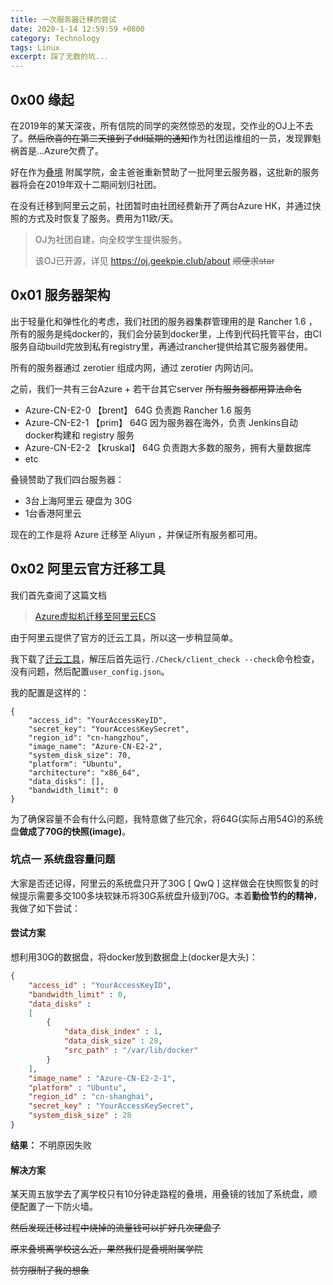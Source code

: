 ```yaml
---
title: 一次服务器迁移的尝试
date: 2020-1-14 12:59:59 +0800
category: Technology
tags: Linux
excerpt: 踩了无数的坑...
---
```




## 0x00 缘起

在2019年的某天深夜，所有信院的同学的突然惊恐的发现，交作业的OJ上不去了。<del>然后欣喜的在第二天接到了ddl延期的通知</del>作为社团运维组的一员，发现罪魁祸首是...Azure欠费了。



好在作为[叠境]([https://www.dgene.com](https://www.dgene.com/)) 附属学院，金主爸爸重新赞助了一批阿里云服务器，这批新的服务器将会在2019年双十二期间划归社团。



在没有迁移到阿里云之前，社团暂时由社团经费新开了两台Azure HK，并通过快照的方式及时恢复了服务。费用为11欧/天。



> OJ为社团自建，向全校学生提供服务。 
>
> 该OJ已开源，详见 https://oj.geekpie.club/about  <del>顺便求star</del>



## 0x01 服务器架构

出于轻量化和弹性化的考虑，我们社团的服务器集群管理用的是 Rancher 1.6 ，所有的服务是纯docker的，我们会分装到docker里，上传到代码托管平台，由CI服务自动build完放到私有registry里，再通过rancher提供给其它服务器使用。



所有的服务器通过 zerotier 组成内网，通过 zerotier 内网访问。




之前，我们一共有三台Azure + 若干台其它server <del>所有服务器都用算法命名</del>

- Azure-CN-E2-0 【brent﻿】           64G        负责跑 Rancher 1.6  服务
- Azure-CN-E2-1 【prim﻿】             64G       因为服务器在海外，负责 Jenkins自动docker构建和 registry 服务
- Azure-CN-E2-2 【kruskal﻿】        64G        负责跑大多数的服务，拥有大量数据库
- etc



叠镜赞助了我们四台服务器：

- 3台上海阿里云 硬盘为 30G
- 1台香港阿里云



现在的工作是将 Azure 迁移至 Aliyun ，并保证所有服务都可用。



## 0x02 阿里云官方迁移工具

我们首先查阅了这篇文档

> [Azure虚拟机迁移至阿里云ECS]( https://help.aliyun.com/document_detail/100959.html )



由于阿里云提供了官方的迁云工具，所以这一步稍显简单。



我下载了[迁云工具](https://help.aliyun.com/document_detail/62394.html?spm=a2c4g.11186623.2.18.6c1d7f90FuSH6T#section-twq-sxz-jfb)，解压后首先运行`./Check/client_check --check`命令检查，没有问题，然后配置` user_config.json `。

我的配置是这样的：

```
{
    "access_id": "YourAccessKeyID",
    "secret_key": "YourAccessKeySecret",
    "region_id": "cn-hangzhou",
    "image_name": "Azure-CN-E2-2",
    "system_disk_size": 70,
    "platform": "Ubuntu",
    "architecture": "x86_64",
    "data_disks": [],
    "bandwidth_limit": 0
}
```

为了确保容量不会有什么问题，我特意做了些冗余，将64G(实际占用54G)的系统盘**做成了70G的快照(image)**。



### 坑点一    系统盘容量问题

大家是否还记得，阿里云的系统盘只开了30G [ QwQ ] 这样做会在快照恢复的时候提示需要多交100多块软妹币将30G系统盘升级到70G。本着**勤俭节约的精神**，我做了如下尝试： 



#### 尝试方案

想利用30G的数据盘，将docker放到数据盘上(docker是大头)：

```json
{
	"access_id" : "YourAccessKeyID",
	"bandwidth_limit" : 0,
	"data_disks" : 
	[
		{
			"data_disk_index" : 1,
			"data_disk_size" : 28,
			"src_path" : "/var/lib/docker"
		}
	],
	"image_name" : "Azure-CN-E2-2-1",
	"platform" : "Ubuntu",
	"region_id" : "cn-shanghai",
	"secret_key" : "YourAccessKeySecret",
	"system_disk_size" : 28
}

```

**结果：** 不明原因失败



#### 解决方案 

某天周五放学去了离学校只有10分钟走路程的叠境，用叠镜的钱加了系统盘，顺便配置了一下防火墙。

<del>然后发现迁移过程中烧掉的流量钱可以扩好几次硬盘了</del>

<del>原来叠境离学校这么近，果然我们是叠境附属学院</del>

<del>贫穷限制了我的想象</del>

